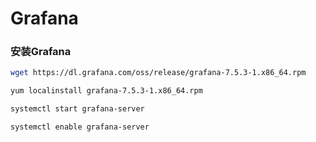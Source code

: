 # Grafana

### 安装Grafana

```bash
wget https://dl.grafana.com/oss/release/grafana-7.5.3-1.x86_64.rpm

yum localinstall grafana-7.5.3-1.x86_64.rpm

systemctl start grafana-server

systemctl enable grafana-server

```

